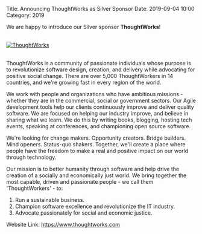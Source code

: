 Title: Announcing ThoughtWorks as Silver Sponsor
Date: 2019-09-04 10:00
Category: 2019

We are happy to introduce our Silver sponsor **ThoughtWorks**!

<!-- PELICAN_END_SUMMARY -->
<br>
<div class="text-center">
  <a href="https://thght.works/2O8u6n8" target="_blank">
    <img src="{static}/images/sponsors/thoughtworks.png" alt="ThoughtWorks">
  </a>
</div>
<br>

ThoughtWorks is a community of passionate individuals whose purpose is to revolutionize software design, creation, and delivery while advocating for positive social change. There are over 5,000 ThoughtWorkers in 14 countries, and we're growing fast in every region of the world.

We work with people and organizations who have ambitious missions - whether they are in the commercial, social or government sectors. Our Agile development tools help our clients continuously improve and deliver quality software. We are focused on helping our industry improve, and believe in sharing what we learn. We do this by writing books, blogging, hosting tech events, speaking at conferences, and championing open source software.

We're looking for change makers. Opportunity creators. Bridge builders. Mind openers. Status-quo shakers. Together, we'll create a place where people have the freedom to make a real and positive impact on our world through technology.

Our mission is to better humanity through software and help drive the creation of a socially and economically just world. We bring together the most capable, driven and passionate people - we call them 'ThoughtWorkers' - to:
<ol>
<li> Run a sustainable business.</li>
<li> Champion software excellence and revolutionize the IT industry.</li>
<li> Advocate passionately for social and economic justice.</li>
</ol>

Website Link: <a href="https://thght.works/2O8u6n8" target="_blank">https://www.thoughtworks.com</a>
